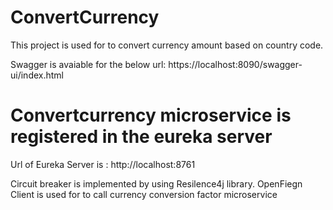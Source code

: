 # ConvertCurrency
This project is used for to convert currency amount based on country code.

Swagger is avaiable for the below url:
https://localhost:8090/swagger-ui/index.html

# Convertcurrency microservice is registered in the eureka server

 Url of Eureka Server is : http://localhost:8761
 
 Circuit breaker is implemented by using Resilence4j library.
 OpenFiegn Client is used for to call currency conversion factor microservice
 
